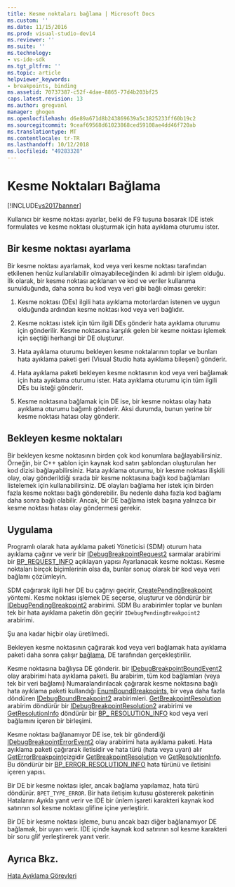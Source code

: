 ```yaml
---
title: Kesme noktaları bağlama | Microsoft Docs
ms.custom: ''
ms.date: 11/15/2016
ms.prod: visual-studio-dev14
ms.reviewer: ''
ms.suite: ''
ms.technology:
- vs-ide-sdk
ms.tgt_pltfrm: ''
ms.topic: article
helpviewer_keywords:
- breakpoints, binding
ms.assetid: 70737387-c52f-4dae-8865-77d4b203bf25
caps.latest.revision: 13
ms.author: gregvanl
manager: ghogen
ms.openlocfilehash: d6e89a671d8b243869639a5c3825233ff60b19c2
ms.sourcegitcommit: 9ceaf69568d61023868ced59108ae4dd46f720ab
ms.translationtype: MT
ms.contentlocale: tr-TR
ms.lasthandoff: 10/12/2018
ms.locfileid: "49283328"
---
```

# <a name="binding-breakpoints"></a>Kesme Noktaları Bağlama
[!INCLUDE[vs2017banner](../../includes/vs2017banner.md)]

Kullanıcı bir kesme noktası ayarlar, belki de F9 tuşuna basarak IDE istek formulates ve kesme noktası oluşturmak için hata ayıklama oturumu ister.  
  
## <a name="setting-a-breakpoint"></a>Bir kesme noktası ayarlama  
 Bir kesme noktası ayarlamak, kod veya veri kesme noktası tarafından etkilenen henüz kullanılabilir olmayabileceğinden iki adımlı bir işlem olduğu. İlk olarak, bir kesme noktası açıklanan ve kod ve veriler kullanıma sunulduğunda, daha sonra bu kod veya veri gibi bağlı olması gerekir:  
  
1.  Kesme noktası (DEs) ilgili hata ayıklama motorlardan istenen ve uygun olduğunda ardından kesme noktası kod veya veri bağlıdır.  
  
2.  Kesme noktası istek için tüm ilgili DEs gönderir hata ayıklama oturumu için gönderilir. Kesme noktasına karşılık gelen bir kesme noktası işlemek için seçtiği herhangi bir DE oluşturur.  
  
3.  Hata ayıklama oturumu bekleyen kesme noktalarının toplar ve bunları hata ayıklama paketi geri (Visual Studio hata ayıklama bileşeni) gönderir.  
  
4.  Hata ayıklama paketi bekleyen kesme noktasının kod veya veri bağlamak için hata ayıklama oturumu ister. Hata ayıklama oturumu için tüm ilgili DEs bu isteği gönderir.  
  
5.  Kesme noktasına bağlamak için DE ise, bir kesme noktası olay hata ayıklama oturumu bağımlı gönderir. Aksi durumda, bunun yerine bir kesme noktası hatası olay gönderir.  
  
## <a name="pending-breakpoints"></a>Bekleyen kesme noktaları  
 Bir bekleyen kesme noktasının birden çok kod konumlara bağlayabilirsiniz. Örneğin, bir C++ şablon için kaynak kod satırı şablondan oluşturulan her kod dizisi bağlayabilirsiniz. Hata ayıklama oturumu, bir kesme noktası ilişkili olay, olay gönderildiği sırada bir kesme noktasına bağlı kod bağlamları listelemek için kullanabilirsiniz. DE olayları bağlama her istek için birden fazla kesme noktası bağlı gönderebilir. Bu nedenle daha fazla kod bağlamı daha sonra bağlı olabilir. Ancak, bir DE bağlama istek başına yalnızca bir kesme noktası hatası olay göndermesi gerekir.  
  
## <a name="implementation"></a>Uygulama  
 Programlı olarak hata ayıklama paketi Yöneticisi (SDM) oturum hata ayıklama çağırır ve verir bir [IDebugBreakpointRequest2](../../extensibility/debugger/reference/idebugbreakpointrequest2.md) sarmalar arabirimi bir [BP_REQUEST_INFO](../../extensibility/debugger/reference/bp-request-info.md) açıklayan yapısı Ayarlanacak kesme noktası. Kesme noktaları birçok biçimlerinin olsa da, bunlar sonuç olarak bir kod veya veri bağlamı çözümleyin.  
  
 SDM çağırarak ilgili her DE bu çağrıyı geçirir, [CreatePendingBreakpoint](../../extensibility/debugger/reference/idebugengine2-creatependingbreakpoint.md) yöntemi. Kesme noktası işlemek DE seçerse, oluşturur ve döndürür bir [IDebugPendingBreakpoint2](../../extensibility/debugger/reference/idebugpendingbreakpoint2.md) arabirimi. SDM Bu arabirimler toplar ve bunları tek bir hata ayıklama paketin dön geçirir `IDebugPendingBreakpoint2` arabirimi.  
  
 Şu ana kadar hiçbir olay üretilmedi.  
  
 Bekleyen kesme noktasının çağırarak kod veya veri bağlamak hata ayıklama paketi daha sonra çalışır [bağlama](../../extensibility/debugger/reference/idebugpendingbreakpoint2-bind.md), DE tarafından gerçekleştirilir.  
  
 Kesme noktasına bağlıysa DE gönderir. bir [IDebugBreakpointBoundEvent2](../../extensibility/debugger/reference/idebugbreakpointboundevent2.md) olay arabirimi hata ayıklama paketi. Bu arabirim, tüm kod bağlamları (veya tek bir veri bağlamı) Numaralandırılacak çağırarak kesme noktasına bağlı hata ayıklama paketi kullandığı [EnumBoundBreakpoints](../../extensibility/debugger/reference/idebugbreakpointboundevent2-enumboundbreakpoints.md), bir veya daha fazla döndüren [IDebugBoundBreakpoint2](../../extensibility/debugger/reference/idebugboundbreakpoint2.md) arabirimleri. [GetBreakpointResolution](../../extensibility/debugger/reference/idebugboundbreakpoint2-getbreakpointresolution.md) arabirim döndürür bir [IDebugBreakpointResolution2](../../extensibility/debugger/reference/idebugbreakpointresolution2.md) arabirimi ve [GetResolutionInfo](../../extensibility/debugger/reference/idebugbreakpointresolution2-getresolutioninfo.md) döndürür bir [BP_ RESOLUTION_INFO](../../extensibility/debugger/reference/bp-resolution-info.md) kod veya veri bağlamını içeren bir birleşimi.  
  
 Kesme noktası bağlanamıyor DE ise, tek bir gönderdiği [IDebugBreakpointErrorEvent2](../../extensibility/debugger/reference/idebugbreakpointerrorevent2.md) olay arabirimi hata ayıklama paketi. Hata ayıklama paketi çağırarak iletisidir ve hata türü (hata veya uyarı) alır [GetErrorBreakpoint](../../extensibility/debugger/reference/idebugbreakpointerrorevent2-geterrorbreakpoint.md)çizgidir [GetBreakpointResolution](../../extensibility/debugger/reference/idebugerrorbreakpoint2-getbreakpointresolution.md) ve [ GetResolutionInfo](../../extensibility/debugger/reference/idebugerrorbreakpointresolution2-getresolutioninfo.md). Bu döndürür bir [BP_ERROR_RESOLUTION_INFO](../../extensibility/debugger/reference/bp-error-resolution-info.md) hata türünü ve iletisini içeren yapısı.  
  
 Bir DE bir kesme noktası işler, ancak bağlama yapılamaz, hata türü döndürür. `BPET_TYPE_ERROR`. Bir hata iletişim kutusu göstererek paketinin Hatalarını Ayıkla yanıt verir ve IDE bir ünlem işareti karakteri kaynak kod satırının sol kesme noktası glifine içine yerleştirir.  
  
 Bir DE bir kesme noktası işleme, bunu ancak bazı diğer bağlanamıyor DE bağlamak, bir uyarı verir. IDE içinde kaynak kod satırının sol kesme karakteri bir soru glif yerleştirerek yanıt verir.  
  
## <a name="see-also"></a>Ayrıca Bkz.  
 [Hata Ayıklama Görevleri](../../extensibility/debugger/debugging-tasks.md)

